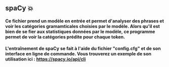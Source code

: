 ## spaCy :boom:

#### Ce fichier prend un modèle en entrée et permet d'analyser des phrases et voir les catégories gramamticales choisies par le modèle. Alors qu'il est bien de se fier aux statistiques données par le modèle, ce programme permet de voir la catégories prédite pour chaque token. 

#### L'entraînement de spaCy se fait à l'aide du fichier "config.cfg" et de son interface en ligne de commande. Vous trouverez un exemple de son utilisation ici : https://spacy.io/api/cli